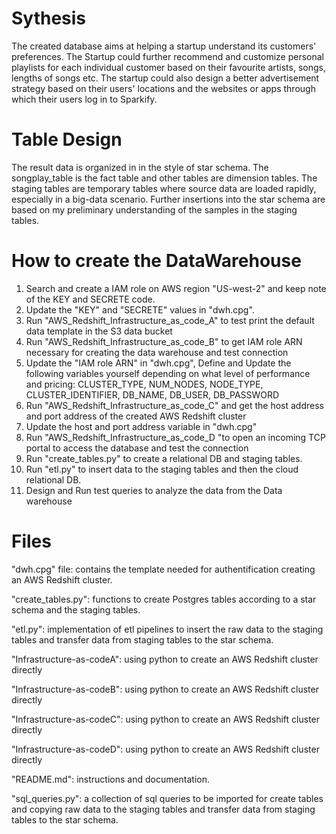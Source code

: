# Sythesis

The created database aims at helping a startup understand its customers' preferences. 
The Startup could further recommend and customize personal playlists for each individual 
customer based on their favourite artists, songs, lengths of songs etc.
The startup could also design a better advertisement strategy based on their users' 
locations and the websites or apps through which their users log in to Sparkify.

# Table Design

The result data is organized in in the style of star schema. 
The songplay_table is the fact table and other tables are dimension tables.
The staging tables are temporary tables where source data are loaded rapidly, 
especially in a big-data scenario. Further insertions into the star schema are based on
my preliminary understanding of the samples in the staging tables.

# How to create the DataWarehouse

1. Search and create a IAM role on AWS region "US-west-2" and keep note of the KEY and SECRETE code.
2. Update the "KEY" and "SECRETE" values in "dwh.cpg".
3. Run "AWS_Redshift_Infrastructure_as_code_A" to test print the default data template in the S3 data bucket
4. Run "AWS_Redshift_Infrastructure_as_code_B" to get IAM role ARN necessary for creating the data warehouse and test connection
5. Update the "IAM role ARN" in "dwh.cpg", Define and Update the following variables yourself depending on what level of performance and pricing: CLUSTER_TYPE, NUM_NODES, NODE_TYPE, CLUSTER_IDENTIFIER, DB_NAME, DB_USER, DB_PASSWORD
6. Run "AWS_Redshift_Infrastructure_as_code_C"  and get the host address and port address of the created AWS Redshift cluster
7. Update the host and port address variable in "dwh.cpg"
8. Run "AWS_Redshift_Infrastructure_as_code_D "to open an incoming TCP portal to access the database and test the connection
9. Run "create_tables.py" to create a relational DB and staging tables.
10. Run "etl.py" to insert data to the staging tables and then the cloud relational DB.
11. Design and Run test queries to analyze the data from the Data warehouse

# Files

"dwh.cpg" file: contains the template needed for authentification creating
an AWS Redshift cluster.

"create_tables.py": functions to create Postgres tables according to a star schema 
and the staging tables.

"etl.py": implementation of etl pipelines to insert the raw data to the staging tables and 
transfer data from staging tables to the star schema.

"Infrastructure-as-codeA": using python to create an AWS Redshift cluster directly

"Infrastructure-as-codeB": using python to create an AWS Redshift cluster directly

"Infrastructure-as-codeC": using python to create an AWS Redshift cluster directly

"Infrastructure-as-codeD": using python to create an AWS Redshift cluster directly

"README.md": instructions and documentation.

"sql_queries.py": a collection of sql queries to be imported for create tables and copying
raw data to the staging tables and transfer data from staging tables to the star schema.
